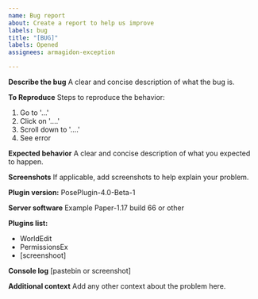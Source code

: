 ```yaml
---
name: Bug report
about: Create a report to help us improve
labels: bug
title: "[BUG]"
labels: Opened
assignees: armagidon-exception

---
```


**Describe the bug**
A clear and concise description of what the bug is.

**To Reproduce**
Steps to reproduce the behavior:
1. Go to '...'
2. Click on '....'
3. Scroll down to '....'
4. See error

**Expected behavior**
A clear and concise description of what you expected to happen.

**Screenshots**
If applicable, add screenshots to help explain your problem.

**Plugin version:**
PosePlugin-4.0-Beta-1

**Server software**
Example Paper-1.17 build 66 or other

**Plugins list:**
 - WorldEdit
 - PermissionsEx
 - [screenshoot]

**Console log**
[pastebin or screenshot]

**Additional context**
Add any other context about the problem here.
